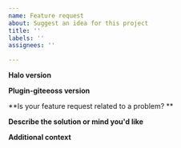 ```yaml
---
name: Feature request
about: Suggest an idea for this project
title: ''
labels: ''
assignees: ''

---
```


**Halo version**


**Plugin-giteeoss version**


**Is your feature request related to a problem? **


**Describe the solution or mind you'd like**


**Additional context**
